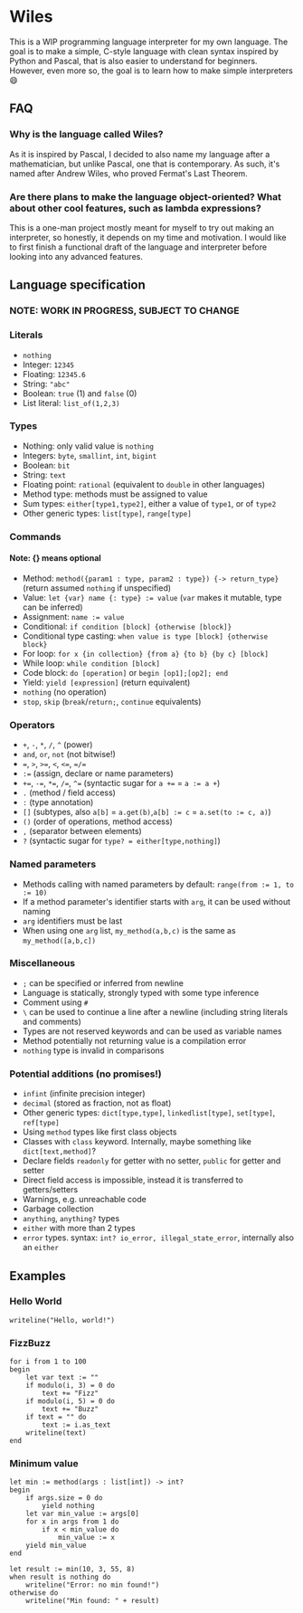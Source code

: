 # Wiles

This is a WIP programming language interpreter for my own language. The goal is to make a simple, C-style language with clean syntax inspired by Python and Pascal, that is also easier to understand for beginners. However, even more so, the goal is to learn how to make simple interpreters 😄

## FAQ
### Why is the language called Wiles?
As it is inspired by Pascal, I decided to also name my language after a mathematician, but unlike Pascal, one that is contemporary. As such, it's named after Andrew Wiles, who proved Fermat's Last Theorem.

### Are there plans to make the language object-oriented? What about other cool features, such as lambda expressions?
This is a one-man project mostly meant for myself to try out making an interpreter, so honestly, it depends on my time and motivation. I would like to first finish a functional draft of the language and interpreter before looking into any advanced features.

## Language specification
### NOTE: WORK IN PROGRESS, SUBJECT TO CHANGE

### Literals

- `nothing`
- Integer: `12345`
- Floating: `12345.6`
- String: `"abc"`
- Boolean: `true` (1) and `false` (0)
- List literal: `list_of(1,2,3)`

### Types
- Nothing: only valid value is `nothing`
- Integers: `byte`, `smallint`, `int`, `bigint`
- Boolean: `bit`
- String: `text`
- Floating point: `rational` (equivalent to `double` in other languages)
- Method type: methods must be assigned to value
- Sum types: `either[type1,type2]`, either a value of `type1`, or of `type2`
- Other generic types: `list[type]`, `range[type]`

### Commands
#### Note: {} means optional
- Method: `method({param1 : type, param2 : type}) {-> return_type}` (return assumed `nothing` if unspecified)
- Value: `let {var} name {: type} := value` (`var` makes it mutable, type can be inferred)
- Assignment: `name := value`
- Conditional: `if condition [block] {otherwise [block]}`
- Conditional type casting: `when value is type [block] {otherwise block}`
- For loop: `for x {in collection} {from a} {to b} {by c} [block]`
- While loop: `while condition [block]`
- Code block: `do [operation]` or `begin [op1];[op2]; end`
- Yield: `yield [expression]` (return equivalent)
- `nothing` (no operation)
- `stop`, `skip` (`break`/`return;`, `continue` equivalents)

### Operators
- `+`, `-`, `*`, `/`, `^` (power)
- `and`, `or`, `not` (not bitwise!)
- `=`, `>`, `>=`, `<`, `<=`, `=/=`
- `:=` (assign, declare or name parameters)
- `+=`, `-=`, `*=`, `/=`, `^=` (syntactic sugar for `a +=` = `a := a +`)
- `.` (method / field access)
- `:` (type annotation)
- `[]` (subtypes, also `a[b]` = `a.get(b)`,`a[b] := c` = `a.set(to := c, a)`)
- `()` (order of operations, method access)
- `,` (separator between elements)
- `?` (syntactic sugar for `type? = either[type,nothing]`)

### Named parameters
- Methods calling with named parameters by default: `range(from := 1, to := 10)`
- If a method parameter's identifier starts with `arg`, it can be used without naming
- `arg` identifiers must be last
- When using one `arg` list, `my_method(a,b,c)` is the same as `my_method([a,b,c])`

### Miscellaneous
- `;` can be specified or inferred from newline
- Language is statically, strongly typed with some type inference
- Comment using `#`
- `\` can be used to continue a line after a newline (including string literals and comments)
- Types are not reserved keywords and can be used as variable names
- Method potentially not returning value is a compilation error
- `nothing` type is invalid in comparisons

### Potential additions (no promises!)
- `infint` (infinite precision integer)
- `decimal` (stored as fraction, not as float)
- Other generic types: `dict[type,type]`, `linkedlist[type]`, `set[type]`, `ref[type]`
- Using `method` types like first class objects 
- Classes with `class` keyword. Internally, maybe something like `dict[text,method]`?
- Declare fields `readonly` for getter with no setter, `public` for getter and setter
- Direct field access is impossible, instead it is transferred to getters/setters
- Warnings, e.g. unreachable code
- Garbage collection
- `anything`, `anything?` types
- `either` with more than 2 types
- `error` types. syntax: `int? io_error, illegal_state_error`, internally also an `either`

## Examples
### Hello World
```
writeline("Hello, world!")
```
### FizzBuzz
```
for i from 1 to 100
begin
    let var text := ""
    if modulo(i, 3) = 0 do
        text += "Fizz"
    if modulo(i, 5) = 0 do
        text += "Buzz"
    if text = "" do
        text := i.as_text
    writeline(text)
end 
```
### Minimum value

```
let min := method(args : list[int]) -> int?
begin
    if args.size = 0 do
        yield nothing
    let var min_value := args[0]
    for x in args from 1 do
        if x < min_value do
            min_value := x
    yield min_value
end

let result := min(10, 3, 55, 8)
when result is nothing do
    writeline("Error: no min found!")
otherwise do
    writeline("Min found: " + result)
```
